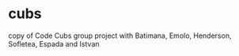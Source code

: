 # cubs
copy of Code Cubs group project with Batimana, Emolo, Henderson, Sofletea, Espada and Istvan
